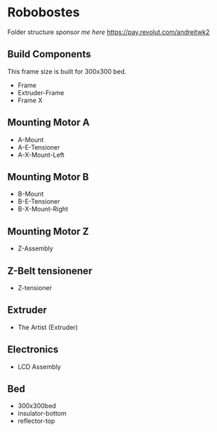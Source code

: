 # Robobostes 
Folder structure
_sponsor me here_ https://pay.revolut.com/andreitwk2

## Build Components
This frame size is built for 300x300 bed.
  - Frame
  - Extruder-Frame
  - Frame X

## Mounting Motor A
  - A-Mount
  - A-E-Tensioner
  - A-X-Mount-Left
## Mounting Motor B
  - B-Mount
  - B-E-Tensioner
  - B-X-Mount-Right
## Mounting Motor Z
  - Z-Assembly

## Z-Belt tensionener
  - Z-tensioner 

## Extruder
  - The Artist (Extruder)

## Electronics
  - LCD Assembly

## Bed
  - 300x300bed
  - insulator-bottom
  - reflector-top
